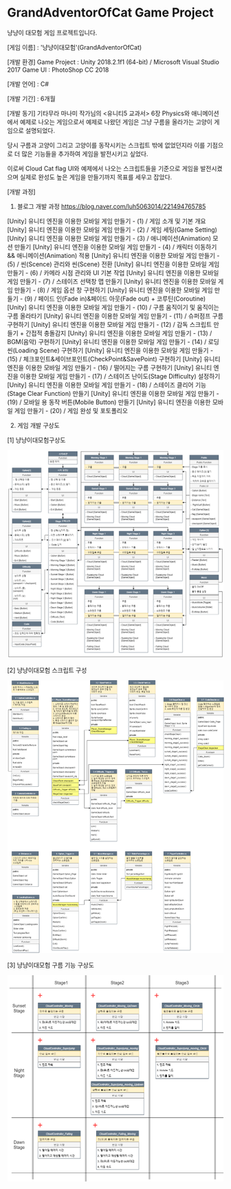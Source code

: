 # GrandAdventorOfCat Game Project
냥냥이 대모험 게임 프로젝트입니다.

[게임 이름] : '냥냥이대모험'(GrandAdventorOfCat)

[개발 환경]
Game Project : Unity 2018.2.1f1 (64-bit) / Microsoft Visual Studio 2017
Game UI : PhotoShop CC 2018

[개발 언어] : C#

[개발 기간] : 6개월

[개발 동기]
기타무라 마나미 작가님의 <유니티5 교과서>
6장 Physics와 애니메이션에서 예제로 나오는 게임으로서
예제로 나왔던 게임은 그냥 구름을 올라가는 고양이 게임으로 설명되었다.

당시 구름과 고양이 그리고 고양이를 동작시키는 스크립트 밖에 없었던지라 
이를 기점으로 더 많은 기능들을 추가하여 게임을 발전시키고 싶었다.

이로써 Cloud Cat flag UI와 예제에서 나오는 스크립트들을 기준으로 게임을 발전시켰으며
실제로 완성도 높은 게임을 만들기까지 목표를 세우고 잡았다.

[개발 과정]

1. 블로그 개발 과정
https://blog.naver.com/luh5063014/221494765785

[Unity] 유니티 엔진을 이용한 모바일 게임 만들기 - (1) / 게임 소개 및 기본 개요
[Unity] 유니티 엔진을 이용한 모바일 게임 만들기 - (2) / 게임 세팅(Game Setting)
[Unity] 유니티 엔진을 이용한 모바일 게임 만들기 - (3) / 애니메이션(Animation) 모션 만들기
[Unity] 유니티 엔진을 이용한 모바일 게임 만들기 - (4) / 캐릭터 이동하기 && 애니메이션(Animation) 적용
[Unity] 유니티 엔진을 이용한 모바일 게임 만들기 - (5) / 씬(Scence) 관리와 씬(Scene) 전환
[Unity] 유니티 엔진을 이용한 모바일 게임 만들기 - (6) / 카메라 시점 관리와 UI 기본 작업
[Unity] 유니티 엔진을 이용한 모바일 게임 만들기 - (7) / 스테이즈 선택창 맵 만들기
[Unity] 유니티 엔진을 이용한 모바일 게임 만들기 - (8) / 게임 옵션 창 구현하기
[Unity] 유니티 엔진을 이용한 모바일 게임 만들기 - (9) / 페이드 인(Fade in)&페이드 아웃(Fade out) + 코루틴(Coroutine)
[Unity] 유니티 엔진을 이용한 모바일 게임 만들기 - (10) / 구름 움직이기 및 움직이는 구름 올라타기 
[Unity] 유니티 엔진을 이용한 모바일 게임 만들기 - (11) / 슈퍼점프 구름 구현하기
[Unity] 유니티 엔진을 이용한 모바일 게임 만들기 - (12) / 감독 스크립트 만들기 + 간접적 충돌감지
[Unity] 유니티 엔진을 이용한 모바일 게임 만들기 - (13) / BGM(음악) 구현하기
[Unity] 유니티 엔진을 이용한 모바일 게임 만들기 - (14) / 로딩 씬(Loading Scene) 구현하기
[Unity] 유니티 엔진을 이용한 모바일 게임 만들기 - (15) / 체크포인트&세이브포인트(CheckPoint&SavePoint) 구현하기
[Unity] 유니티 엔진을 이용한 모바일 게임 만들기 - (16) / 떨어지는 구름 구현하기
[Unity] 유니티 엔진을 이용한 모바일 게임 만들기 - (17) / 스테이즈 난이도(Stage Difficulty) 설정하기
[Unity] 유니티 엔진을 이용한 모바일 게임 만들기 - (18) / 스테이즈 클리어 기능(Stage Clear Function) 만들기
[Unity] 유니티 엔진을 이용한 모바일 게임 만들기 - (19) / 모바일 용 동작 버튼(Mobile Button) 만들기
[Unity] 유니티 엔진을 이용한 모바일 게임 만들기 - (20) / 게임 완성 및 포토폴리오


2. 게임 개발 구상도

[1] 냥냥이대모험구상도

![냥냥이대모험구상도](./냥냥이대모험_구상도/냥냥이대모험구상도.png)

[2] 냥냥이대모험 스크립트 구성

![냥냥이대모험스크립트구성](./냥냥이대모험_구상도/냥냥이대모험스크립트구성.png)

[3] 냥냥이대모험 구름 기능 구상도

![냥냥이대모험구름기능구상도](./냥냥이대모험_구상도/냥냥이대모험구름기능구상도.png)





